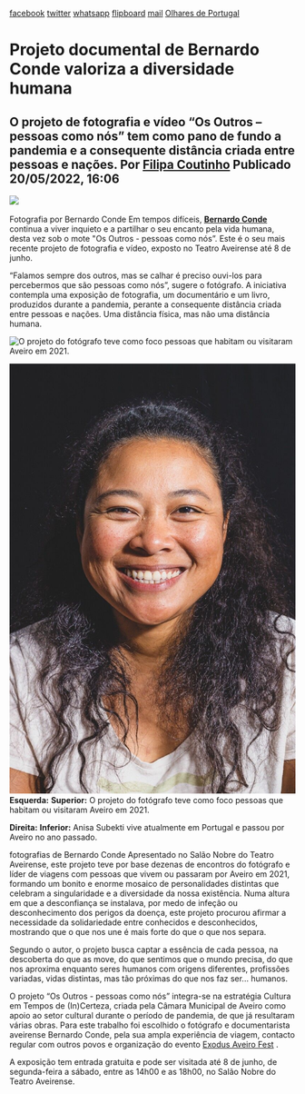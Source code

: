 [facebook](https://www.facebook.com/sharer/sharer.php?u=https%3A%2F%2Fwww.natgeo.pt%2Ffotografia%2F2022%2F05%2Fprojeto-documental-de-bernardo-conde-valoriza-a-diversidade-humana) [twitter](https://twitter.com/share?url=https%3A%2F%2Fwww.natgeo.pt%2Ffotografia%2F2022%2F05%2Fprojeto-documental-de-bernardo-conde-valoriza-a-diversidade-humana&via=natgeo&text=Projeto%20documental%20de%20Bernardo%20Conde%20valoriza%20a%20diversidade%20humana) [whatsapp](https://web.whatsapp.com/send?text=https%3A%2F%2Fwww.natgeo.pt%2Ffotografia%2F2022%2F05%2Fprojeto-documental-de-bernardo-conde-valoriza-a-diversidade-humana) [flipboard](https://share.flipboard.com/bookmarklet/popout?v=2&title=Projeto%20documental%20de%20Bernardo%20Conde%20valoriza%20a%20diversidade%20humana&url=https%3A%2F%2Fwww.natgeo.pt%2Ffotografia%2F2022%2F05%2Fprojeto-documental-de-bernardo-conde-valoriza-a-diversidade-humana) [mail](mailto:?subject=NatGeo&body=https%3A%2F%2Fwww.natgeo.pt%2Ffotografia%2F2022%2F05%2Fprojeto-documental-de-bernardo-conde-valoriza-a-diversidade-humana%20-%20Projeto%20documental%20de%20Bernardo%20Conde%20valoriza%20a%20diversidade%20humana) [Olhares de Portugal](https://www.natgeo.pt/olhares-de-portugal) 
# Projeto documental de Bernardo Conde valoriza a diversidade humana 
## O projeto de fotografia e vídeo “Os Outros – pessoas como nós” tem como pano de fundo a pandemia e a consequente distância criada entre pessoas e nações. Por [Filipa Coutinho](https://www.natgeo.pt/autor/filipa-coutinho) Publicado 20/05/2022, 16:06 
![ 
](img/files_styles_image_00_public_os_outrosmediakitteatro_aveirensecamaramunicipaldeaveiro1_00px.jpg)

Fotografia por Bernardo Conde Em tempos difíceis, [**Bernardo Conde**](https://www.natgeo.pt/viagem-e-aventuras/2020/01/entrevista-bernardo-conde-da-engenharia-lider-de-viagens) continua a viver inquieto e a partilhar o seu encanto pela vida humana, desta vez sob o mote "Os Outros - pessoas como nós”. Este é o seu mais recente projeto de fotografia e vídeo, exposto no Teatro Aveirense até 8 de junho. 

“Falamos sempre dos outros, mas se calhar é preciso ouvi-los para percebermos que são pessoas como nós”, sugere o fotógrafo. A iniciativa contempla uma exposição de fotografia, um documentário e um livro, produzidos durante a pandemia, perante a consequente distância criada entre pessoas e nações. Uma distância física, mas não uma distância humana. 

![O projeto do fotógrafo teve como foco pessoas que habitam ou visitaram Aveiro em 2021.
](img/files_styles_image_00_public_os_outros_online_1_00px.jpg)

![Anisa Subekti ](img/files_styles_image_00_public_os_outros_online_1_00px_0.jpg)
**Esquerda:** **Superior:** O projeto do fotógrafo teve como foco pessoas que habitam ou visitaram Aveiro em 2021. 

**Direita:** **Inferior:** Anisa Subekti vive atualmente em Portugal e passou por Aveiro no ano passado. 

fotografias de Bernardo Conde Apresentado no Salão Nobre do Teatro Aveirense, este projeto teve por base dezenas de encontros do fotógrafo e líder de viagens com pessoas que vivem ou passaram por Aveiro em 2021, formando um bonito e enorme mosaico de personalidades distintas que celebram a singularidade e a diversidade da nossa existência. Numa altura em que a desconfiança se instalava, por medo de infeção ou desconhecimento dos perigos da doença, este projeto procurou afirmar a necessidade da solidariedade entre conhecidos e desconhecidos, mostrando que o que nos une é mais forte do que o que nos separa. 

Segundo o autor, o projeto busca captar a essência de cada pessoa, na descoberta do que as move, do que sentimos que o mundo precisa, do que nos aproxima enquanto seres humanos com origens diferentes, profissões variadas, vidas distintas, mas tão próximas do que nos faz ser... humanos. 

O projeto “Os Outros - pessoas como nós” integra-se na estratégia Cultura em Tempos de (In)Certeza, criada pela Câmara Municipal de Aveiro como apoio ao setor cultural durante o período de pandemia, de que já resultaram várias obras. Para este trabalho foi escolhido o fotógrafo e documentarista aveirense Bernardo Conde, pela sua ampla experiência de viagem, contacto regular com outros povos e organização do evento [Exodus Aveiro Fest](https://www.exodusaveirofest.com/) . 

A exposição tem entrada gratuita e pode ser visitada até 8 de junho, de segunda-feira a sábado, entre as 14h00 e as 18h00, no Salão Nobre do Teatro Aveirense. 

